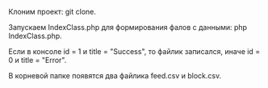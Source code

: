 Клоним проект: git clone.

Запускаем IndexClass.php для формирования фалов с данными: php IndexClass.php.

Если в консоле id = 1 и title = "Success", то файлик записался, иначе id = 0 и title = "Error".

В корневой папке появятся два файлика feed.csv и block.csv.
